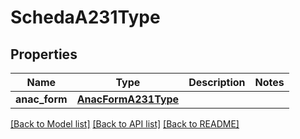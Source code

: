 # SchedaA231Type

## Properties
Name | Type | Description | Notes
------------ | ------------- | ------------- | -------------
**anac_form** | [**AnacFormA231Type**](AnacFormA231Type.md) |  | 

[[Back to Model list]](../README.md#documentation-for-models) [[Back to API list]](../README.md#documentation-for-api-endpoints) [[Back to README]](../README.md)

